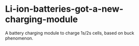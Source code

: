 # Li-ion-batteries-got-a-new-charging-module
A battery charging module to charge 1s/2s cells, based on buck phenomenon.
